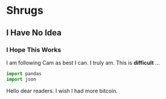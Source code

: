 # Shrugs
## I Have No Idea
### I Hope This Works

I am following Cam as best I can. I truly am. This is **difficult** ...

```python
import pandas
import json
```

Hello dear readers. I wish I had more bitcoin. 